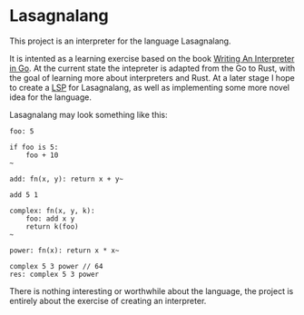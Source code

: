 # Lasagnalang

This project is an interpreter for the language Lasagnalang.

It is intented as a learning exercise based on the book [Writing An Interpreter
in Go](https://interpreterbook.com/). At the current state the intepreter is
adapted from the Go to Rust, with the goal of learning more about interpreters
and Rust. At a later stage I hope to create a
[LSP](https://microsoft.github.io/language-server-protocol/) for Lasagnalang,
as well as implementing some more novel idea for the language.

Lasagnalang may look something like this:

```
foo: 5

if foo is 5:
    foo + 10
~

add: fn(x, y): return x + y~

add 5 1

complex: fn(x, y, k):
    foo: add x y
    return k(foo)
~

power: fn(x): return x * x~

complex 5 3 power // 64
res: complex 5 3 power
```

There is nothing interesting or worthwhile about the language, the project is
entirely about the exercise of creating an interpreter.
